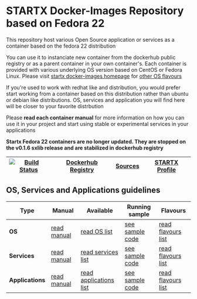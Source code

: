 # STARTX Docker-Images Repository based on Fedora 22

This repository host various Open Source application or services as a container based on the fedora 22 distribution

You can use it to instanciate new container from the dockerhub public registry 
or as a parent container in your own container's. 
Each container is provided with various underlying OS version based on CentOS or 
Fedora Linux. Please visit [startx docker-images homepage](https://github.com/startxfr/docker-images/)
for [other OS flavours](https://github.com/startxfr/docker-images/OS#container-flavours)

If you're used to work with redhat like and distribution, you would prefer start working
from a container based on this distribution rather than ubuntu or debian like distributions.
OS, services and application you will find here will be closer to your favorite distrbution

Please **read each container manual** for more information on how you can use it in 
your project and start using stable or experimental services in your applications

**Startx Fedora 22 containers are no longer updated. They are stopped on the v0.1.6 sxlib release and are stabilized in dockerhub registry**

| [![Build Status](https://travis-ci.org/startxfr/docker-images.svg?branch=fc22)](https://travis-ci.org/startxfr/docker-images) | [Dockerhub Registry](https://hub.docker.com/r/startx) | [Sources](https://github.com/startxfr/docker-images/)             | [STARTX Profile](https://github.com/startxfr) | 
|-------------------------------------------------------------------------------------------------------------------|-------------------------------------------------------|-------------------------------------------------------------------|-----------------------------------------------|

## OS, Services and Applications guidelines

| Type             | Manual                      | Available                                                 | Running sample                                                  | Flavours
|------------------|-----------------------------|-----------------------------------------------------------|-----------------------------------------------------------------|------------------------------------------------------|
| **OS**           | [read manual](OS)           | [read OS list](OS#container-flavours)                     | [see sample code](OS#running-from-dockerhub-registry)           | [read flavours list](OS#container-flavours)          |
| **Services**     | [read manual](Services)     | [read services list](Services#container-flavours)         | [see sample code](Services#running-from-dockerhub-registry)     | [read flavours list](Services#container-flavours)    |
| **Applications** | [read manual](Applications) | [read applications list](Applications#container-flavours) | [see sample code](Applications#running-from-dockerhub-registry) | [read flavours list](Applications#container-flavours)|
